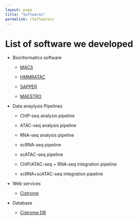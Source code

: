 ```yaml
---
layout: page
title: "Softwares"
permalink: /Softwares/
---
```


# List of software we developed

- Bioinformatics software

	- [MACS]

	- [HMMRATAC]

	- [SAPPER]

	- [MAESTRO]

- Data anaylysis Pipelines

	- ChIP-seq analysis pipeline

	- ATAC-seq analysis pipeline

	- RNA-seq analysis pipeline

	- scRNA-seq pipeline

	- scATAC-seq pipeline

	- ChIP/ATAC-seq + RNA-seq integration pipeline

	- scRNA+scATAC-seq integration pipeline

- Web services

	- [Cistrome]

- Database

	- [Cistrome DB]


[MACS]: https://github.com/macs3-project/MACS
[HMMRATAC]: https://github.com/LiuLabUB/HMMRATAC
[SAPPER]: https://github.com/taoliu/SAPPER
[MAESTRO]: https://github.com/liulab-dfci/MAESTRO
[Cistrome]: http://cistrome.org/ap/root
[Cistrome DB]: http://cistrome.org/db/
